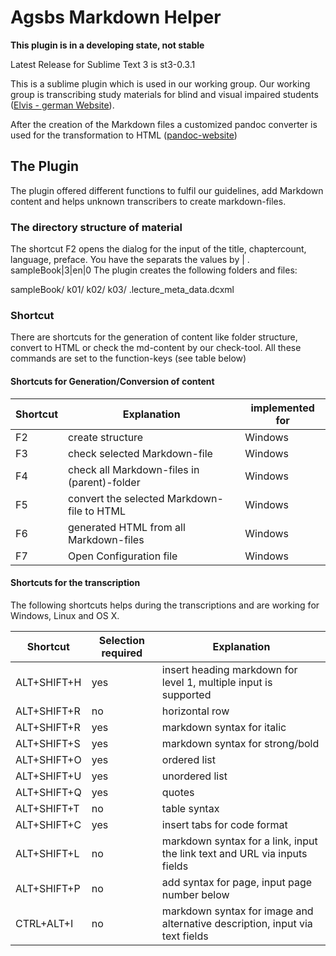 Agsbs Markdown Helper
===================

**This plugin is in a developing state, not stable**

Latest Release for Sublime Text 3 is st3-0.3.1

This is a sublime plugin which is used in our working group. Our working group is transcribing study materials
for blind and visual impaired students ([Elvis - german Website](http://elvis.inf.tu-dresden.de)).

After the creation of the Markdown files a customized pandoc converter is used for the transformation to HTML
([pandoc-website](http://johnmacfarlane.net/pandoc/))

## The Plugin

The plugin offered different functions to fulfil our guidelines, add Markdown content and
helps unknown transcribers to create markdown-files.

### The directory structure of material

The shortcut F2 opens the dialog for the input of the title, chaptercount, language, preface.
You have the separats the values by | .
sampleBook|3|en|0
The plugin creates the following folders and files:

sampleBook/
k01/
k02/
k03/
.lecture_meta_data.dcxml





### Shortcut

There are shortcuts for the generation of content like folder structure, convert to HTML or check the md-content by our check-tool. All these commands are set to the function-keys (see table below)

#### Shortcuts for Generation/Conversion of content

| Shortcut | Explanation                                 | implemented for |
| -----    | -------                                     | ---             |
| F2       | create structure                            | Windows         |
| F3       | check selected Markdown-file                | Windows         |
| F4       | check all Markdown-files in (parent)-folder | Windows         |
| F5       | convert the selected Markdown-file to HTML  | Windows         |
| F6       | generated HTML from all Markdown-files      | Windows         |
| F7       | Open Configuration file                     | Windows         |

#### Shortcuts for the transcription

The following shortcuts helps during the transcriptions and are working for Windows, Linux and OS X.

| Shortcut    | Selection required | Explanation                                                                  |
| ----------  | --------------     | -------------------------------------------------------------------------    |
| ALT+SHIFT+H | yes                | insert heading markdown for level 1, multiple input is supported             |
| ALT+SHIFT+R | no                 | horizontal row                                                               |
| ALT+SHIFT+R | yes                | markdown syntax for italic                                                   |
| ALT+SHIFT+S | yes                | markdown syntax for strong/bold                                              |
| ALT+SHIFT+O | yes                | ordered list                                                                 |
| ALT+SHIFT+U | yes                | unordered list                                                               |
| ALT+SHIFT+Q | yes                | quotes                                                                       |
| ALT+SHIFT+T | no                 | table syntax                                                                 |
| ALT+SHIFT+C | yes                | insert tabs for code format                                                  |
| ALT+SHIFT+L | no                 | markdown syntax for a link, input the link text and URL via inputs fields    |
| ALT+SHIFT+P | no                 | add syntax for page, input page number below                                 |
| CTRL+ALT+I  | no                 | markdown syntax for image and alternative description, input via text fields |


